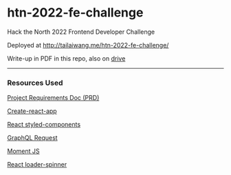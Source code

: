 # htn-2022-fe-challenge
Hack the North 2022 Frontend Developer Challenge

Deployed at http://tailaiwang.me/htn-2022-fe-challenge/

Write-up in PDF in this repo, also on [drive](https://drive.google.com/file/d/1_YnkgIfCM4aPbez3zXmWO3VZaWTyluaS/view?usp=sharing)

--- 
### Resources Used

[Project Requirements Doc (PRD)](https://hackthenorth.notion.site/hackthenorth/Hack-the-North-2022-Frontend-Developer-Challenge-e9e43de7cfdb425eb42cfff50c132e77)

[Create-react-app](https://create-react-app.dev/)

[React styled-components](https://styled-components.com/)

[GraphQL Request](https://github.com/prisma-labs/graphql-request)

[Moment JS](https://momentjs.com/docs/)

[React loader-spinner](https://www.npmjs.com/package/react-loader-spinner)
